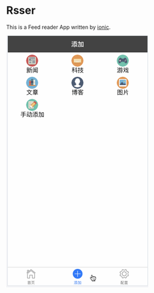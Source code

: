 # Rsser

This is a Feed reader App written by [ionic](http://ionicframework.com).

![Demo](demo.gif)

